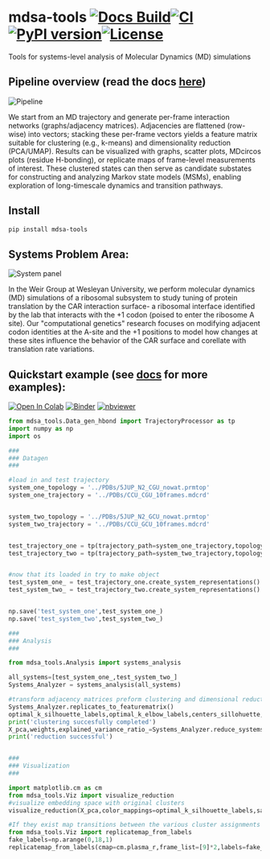 # __mdsa-tools__ [![Docs Build](https://github.com/zeper-eng/mdsa-tools/actions/workflows/docs.yml/badge.svg?branch=main)](https://mdsa-tools.readthedocs.io/en/latest/)[![CI](https://github.com/zeper-eng/mdsa-tools/actions/workflows/ci.yml/badge.svg?branch=main)](https://github.com/zeper-eng/mdsa-tools/actions/workflows/ci.yml)[![PyPI version](https://img.shields.io/pypi/v/mdsa-tools.svg)](https://pypi.org/project/mdsa-tools/)[![License](https://img.shields.io/pypi/l/mdsa-tools.svg)](https://github.com/zeper-eng/mdsa-tools/blob/main/LICENSE)

Tools for systems-level analysis of Molecular Dynamics (MD) simulations

## Pipeline overview (read the docs [here](https://mdsa-tools.readthedocs.io/en/latest/))

![Pipeline](https://raw.githubusercontent.com/zeper-eng/workspace/main/resources/Pipelineflic.png)

We start from an MD trajectory and generate per-frame interaction networks (graphs/adjacency matrices). Adjacencies are flattened (row-wise) into vectors; stacking these per-frame vectors yields a feature matrix suitable for clustering (e.g., k-means) and dimensionality reduction (PCA/UMAP). Results can be visualized with graphs, scatter plots, MDcircos plots (residue H-bonding), or replicate maps of frame-level measurements of interest. These clustered states can then serve as candidate substates for constructing and analyzing Markov state models (MSMs), enabling exploration of long-timescale dynamics and transition pathways.

## Install

```bash
pip install mdsa-tools
```

## Systems Problem Area:

![System panel](https://raw.githubusercontent.com/zeper-eng/workspace/main/resources/PanelA_summerposter.png)

In the Weir Group at Wesleyan University, we perform molecular dynamics (MD) simulations of a ribosomal subsystem to study tuning of protein translation by the CAR interaction surface- a ribosomal interface identified by the lab that interacts with the +1 codon (poised to enter the ribosome A site). Our "computational genetics" research focuses on modifying adjacent codon identities at the A-site and the +1 positions to model how changes at these sites influence the behavior of the CAR surface and corellate with translation rate variations.


## Quickstart example (see [docs](https://mdsa-tools.readthedocs.io/en/latest/) for more examples):

[![Open In Colab](https://colab.research.google.com/assets/colab-badge.svg)](
https://colab.research.google.com/github/zeper-eng/mdsa-tools/blob/main/notebooks/Quick_Start.ipynb)
[![Binder](https://mybinder.org/badge_logo.svg)](
https://mybinder.org/v2/gh/zeper-eng/mdsa-tools/HEAD?labpath=notebooks/Quick_Start.ipynb)
[![nbviewer](https://img.shields.io/badge/View%20Notebook-nbviewer-blue)](
https://nbviewer.org/github/zeper-eng/mdsa-tools/blob/main/notebooks/Quick_Start.ipynb)

```python
from mdsa_tools.Data_gen_hbond import TrajectoryProcessor as tp
import numpy as np
import os

###
### Datagen
###

#load in and test trajectory
system_one_topology = '../PDBs/5JUP_N2_CGU_nowat.prmtop'
system_one_trajectory = '../PDBs/CCU_CGU_10frames.mdcrd'


system_two_topology = '../PDBs/5JUP_N2_GCU_nowat.prmtop'
system_two_trajectory = '../PDBs/CCU_GCU_10frames.mdcrd'


test_trajectory_one = tp(trajectory_path=system_one_trajectory,topology_path=system_one_topology)
test_trajectory_two = tp(trajectory_path=system_two_trajectory,topology_path=system_two_topology)


#now that its loaded in try to make object
test_system_one_ = test_trajectory_one.create_system_representations()
test_system_two_ = test_trajectory_two.create_system_representations()


np.save('test_system_one',test_system_one_)
np.save('test_system_two',test_system_two_)

###
### Analysis
###

from mdsa_tools.Analysis import systems_analysis

all_systems=[test_system_one_,test_system_two_]
Systems_Analyzer = systems_analysis(all_systems)

#transform adjacency matrices preform clustering and dimensional reduction
Systems_Analyzer.replicates_to_featurematrix()
optimal_k_silhouette_labels,optimal_k_elbow_labels,centers_sillohuette,centers_elbow = Systems_Analyzer.cluster_system_level(outfile_path='./test_',max_clusters=5)
print('clustering succesfully completed')
X_pca,weights,explained_variance_ratio_=Systems_Analyzer.reduce_systems_representations(method='PCA') #you could do method=PCA/UMAP here
print('reduction successful')


###
### Visualization
###

import matplotlib.cm as cm
from mdsa_tools.Viz import visualize_reduction
#visualize embedding space with original clusters
visualize_reduction(X_pca,color_mappings=optimal_k_silhouette_labels,savepath='./PCA_',cmap=cm.plasma_r)

#If they exist map transitions between the various cluster assignments
from mdsa_tools.Viz import replicatemap_from_labels
fake_labels=np.arange(0,18,1)
replicatemap_from_labels(cmap=cm.plasma_r,frame_list=[9]*2,labels=fake_labels,savepath='./Repmap_')#9 frames each so 

